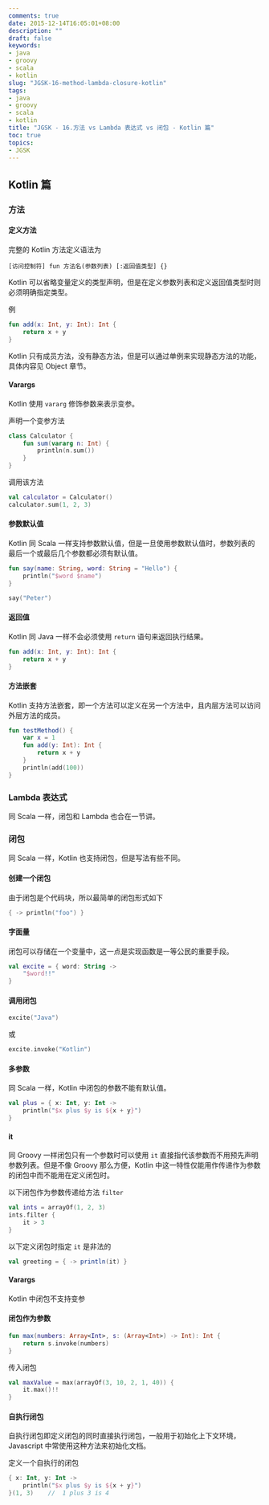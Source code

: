 ```yaml
---
comments: true
date: 2015-12-14T16:05:01+08:00
description: ""
draft: false
keywords:
- java
- groovy
- scala
- kotlin
slug: "JGSK-16-method-lambda-closure-kotlin"
tags:
- java
- groovy
- scala
- kotlin
title: "JGSK - 16.方法 vs Lambda 表达式 vs 闭包 - Kotlin 篇"
toc: true
topics:
- JGSK
---
```


## Kotlin 篇

### 方法

#### 定义方法

完整的 Kotlin 方法定义语法为

<!--more-->

``` 
[访问控制符] fun 方法名(参数列表) [:返回值类型] {}
```

Kotlin 可以省略变量定义的类型声明，但是在定义参数列表和定义返回值类型时则必须明确指定类型。

例

```kotlin
fun add(x: Int, y: Int): Int {
    return x + y
}
```

Kotlin 只有成员方法，没有静态方法，但是可以通过单例来实现静态方法的功能，具体内容见 Object 章节。

#### Varargs

Kotlin 使用 `vararg` 修饰参数来表示变参。

声明一个变参方法

```kotlin
class Calculator {
    fun sum(vararg n: Int) {
        println(n.sum())
    }
}
```

调用该方法

```kotlin
val calculator = Calculator()
calculator.sum(1, 2, 3)
```

#### 参数默认值

Kotlin 同 Scala 一样支持参数默认值，但是一旦使用参数默认值时，参数列表的最后一个或最后几个参数都必须有默认值。

```kotlin
fun say(name: String, word: String = "Hello") {
    println("$word $name")
}

say("Peter")
```

#### 返回值

Kotlin  同 Java 一样不会必须使用 `return` 语句来返回执行结果。

```kotlin
fun add(x: Int, y: Int): Int {
    return x + y
}
```

#### 方法嵌套

Kotlin 支持方法嵌套，即一个方法可以定义在另一个方法中，且内层方法可以访问外层方法的成员。

```kotlin
fun testMethod() {
    var x = 1
    fun add(y: Int): Int {
        return x + y
    }
    println(add(100))
}
```


### Lambda 表达式

同 Scala 一样，闭包和 Lambda 也合在一节讲。

### 闭包

同 Scala 一样，Kotlin 也支持闭包，但是写法有些不同。

#### 创建一个闭包

由于闭包是个代码块，所以最简单的闭包形式如下

```kotlin
{ -> println("foo") }
```

#### 字面量

闭包可以存储在一个变量中，这一点是实现函数是一等公民的重要手段。

```kotlin
val excite = { word: String ->
    "$word!!"
}
```

#### 调用闭包

```kotlin
excite("Java")
```

或

```kotlin
excite.invoke("Kotlin")
```

#### 多参数

同 Scala 一样，Kotlin 中闭包的参数不能有默认值。

```kotlin
val plus = { x: Int, y: Int ->
    println("$x plus $y is ${x + y}")
}
```

#### it

同 Groovy 一样闭包只有一个参数时可以使用 `it` 直接指代该参数而不用预先声明参数列表。但是不像 Groovy 那么方便，Kotlin 中这一特性仅能用作传递作为参数的闭包中而不能用在定义闭包时。

以下闭包作为参数传递给方法 `filter`

```kotlin
val ints = arrayOf(1, 2, 3)
ints.filter {
    it > 3
}
```

以下定义闭包时指定 `it` 是非法的

```scala
val greeting = { -> println(it) }
```

#### Varargs

Kotlin 中闭包不支持变参


#### 闭包作为参数

```kotlin
fun max(numbers: Array<Int>, s: (Array<Int>) -> Int): Int {
    return s.invoke(numbers)
}
```

传入闭包

```kotlin
val maxValue = max(arrayOf(3, 10, 2, 1, 40)) {
    it.max()!!
}
```

#### 自执行闭包

自执行闭包即定义闭包的同时直接执行闭包，一般用于初始化上下文环境，Javascript 中常使用这种方法来初始化文档。

定义一个自执行的闭包

```kotlin
{ x: Int, y: Int ->
    println("$x plus $y is ${x + y}")
}(1, 3)    //  1 plus 3 is 4
```



